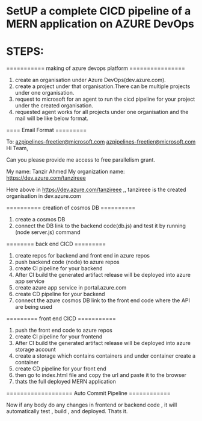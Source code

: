 # SetUP a complete CICD pipeline of a MERN application on AZURE DevOps

# STEPS:
===========  making of azure devops platform ================  
1. create an organisation under Azure DevOps(dev.azure.com).
2. create a project under that organisation.There can be multiple projects under one organisation. 
3. request to microsoft for an agent to run the cicd pipeline for your project under the created organisation. 
4. requested agent works for all projects under one organisation and the mail will be like below format.

 
 ==== Email Format =========
 
 To: azpipelines-freetier@microsoft.com <azpipelines-freetier@microsoft.com>
 Hi Team,

 Can you please provide me access to free parallelism grant.

 My name: Tanzir Ahmed
 My organization name: https://dev.azure.com/tanzireee



Here above in https://dev.azure.com/tanzireee  ,, tanzireee is the created organisation in dev.azure.com

========== creation of cosmos DB ==========
1. create a cosmos DB 
2. connect the DB link to the backend code(db.js) and test it by running (node server.js) command

======== back end CICD =========
1. create repos for backend and front end in azure repos
2. push backend code (node) to azure repos
3. create CI pipeline for your backend
4. After CI build the generated artifact release will be deployed into azure app service
5. create azure app service in portal.azure.com
6. create CD pipeline for your backend
7. connect the azure cosmos DB link to the front end code where the API are being used

========= front end CICD ===========
1. push the front end code to azure repos
2. create CI pipeline for your frontend
3. After CI build the generated artifact release will be deployed into azure storage account
4. create a storage which contains containers and under container create a container 
5. create CD pipeline for your front end
6. then go to index.html file and copy the url and paste it to the browser
7. thats the full deployed MERN application

=================== Auto Commit Pipeline ============

Now if any body do any changes in frontend or backend code ,  it will automatically test , build , and deployed. 
Thats it.






